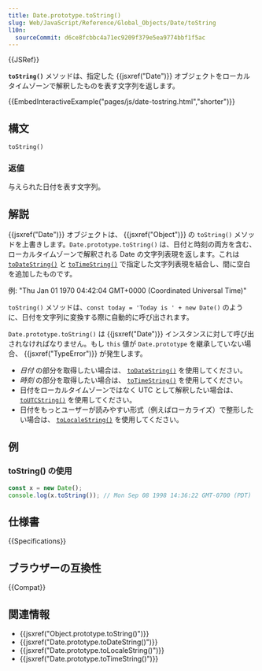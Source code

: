 ```yaml
---
title: Date.prototype.toString()
slug: Web/JavaScript/Reference/Global_Objects/Date/toString
l10n:
  sourceCommit: d6ce8fcbbc4a71ec9209f379e5ea9774bbf1f5ac
---
```


{{JSRef}}

**`toString()`** メソッドは、指定した {{jsxref("Date")}} オブジェクトをローカルタイムゾーンで解釈したものを表す文字列を返します。

{{EmbedInteractiveExample("pages/js/date-tostring.html","shorter")}}

## 構文

```js-nolint
toString()
```

### 返値

与えられた日付を表す文字列。

## 解説

{{jsxref("Date")}} オブジェクトは、 {{jsxref("Object")}} の `toString()` メソッドを上書きします。`Date.prototype.toString()` は、日付と時刻の両方を含む、ローカルタイムゾーンで解釈される Date の文字列表現を返します。これは [`toDateString()`](/ja/docs/Web/JavaScript/Reference/Global_Objects/Date/toDateString) と [`toTimeString()`](/ja/docs/Web/JavaScript/Reference/Global_Objects/Date/toTimeString) で指定した文字列表現を結合し、間に空白を追加したものです。

例: "Thu Jan 01 1970 04:42:04 GMT+0000 (Coordinated Universal Time)"

`toString()` メソッドは、`const today = 'Today is ' + new Date()` のように、日付を文字列に変換する際に自動的に呼び出されます。

`Date.prototype.toString()` は {{jsxref("Date")}} インスタンスに対して呼び出されなければなりません。もし `this` 値が `Date.prototype` を継承していない場合、 {{jsxref("TypeError")}} が発生します。

- _日付_ の部分を取得したい場合は、 [`toDateString()`](/ja/docs/Web/JavaScript/Reference/Global_Objects/Date/toDateString) を使用してください。
- _時刻_ の部分を取得したい場合は、 [`toTimeString()`](/ja/docs/Web/JavaScript/Reference/Global_Objects/Date/toTimeString) を使用してください。
- 日付をローカルタイムゾーンではなく UTC として解釈したい場合は、 [`toUTCString()`](/ja/docs/Web/JavaScript/Reference/Global_Objects/Date/toUTCString) を使用してください。
- 日付をもっとユーザーが読みやすい形式（例えばローカライズ）で整形したい場合は、 [`toLocaleString()`](/ja/docs/Web/JavaScript/Reference/Global_Objects/Date/toLocaleString) を使用してください。

## 例

### toString() の使用

```js
const x = new Date();
console.log(x.toString()); // Mon Sep 08 1998 14:36:22 GMT-0700 (PDT)
```

## 仕様書

{{Specifications}}

## ブラウザーの互換性

{{Compat}}

## 関連情報

- {{jsxref("Object.prototype.toString()")}}
- {{jsxref("Date.prototype.toDateString()")}}
- {{jsxref("Date.prototype.toLocaleString()")}}
- {{jsxref("Date.prototype.toTimeString()")}}
